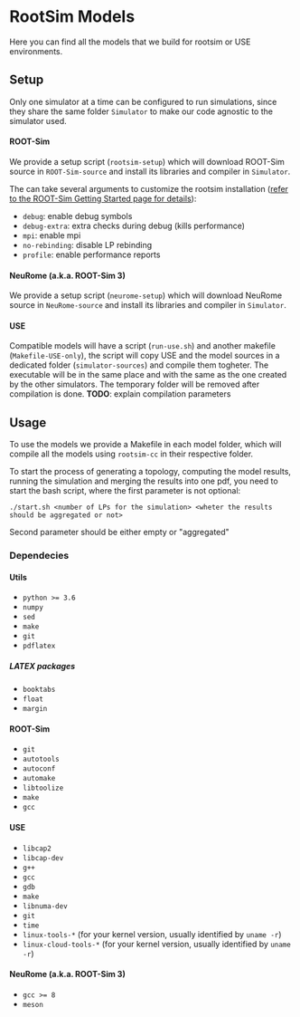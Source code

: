 # RootSim Models
Here you can find all the models that we build for rootsim or USE environments.

## Setup

Only one simulator at a time can be configured to run simulations, since they share the same folder `Simulator` to make our code agnostic to the simulator used.

#### ROOT-Sim
We provide a setup script (`rootsim-setup`) which will download ROOT-Sim source in `ROOT-Sim-source` and install its libraries and compiler in `Simulator`.

The can take several arguments to customize the rootsim installation ([refer to the ROOT-Sim Getting Started page for details](https://hpdcs.github.io/ROOT-Sim//getting-started.html)):

- `debug`: enable debug symbols
- `debug-extra`: extra checks during debug (kills performance)
- `mpi`: enable mpi
- `no-rebinding`: disable LP rebinding
- `profile`: enable performance reports

#### NeuRome (a.k.a. ROOT-Sim 3)
We provide a setup script (`neurome-setup`) which will download NeuRome source in `NeuRome-source` and install its libraries and compiler in `Simulator`.

#### USE
Compatible models will have a script (`run-use.sh`) and another makefile (`Makefile-USE-only`), the script will copy USE and the model sources in a dedicated folder (`simulator-sources`) and compile them togheter. The executable will be in the same place and with the same as the one created by the other simulators. The temporary folder will be removed after compilation is done.
__TODO__: explain compilation parameters

## Usage
To use the models we provide a Makefile in each model folder, which will compile all the models using `rootsim-cc` in their respective folder.

To start the process of generating a topology, computing the model results, running the simulation and merging the results into one pdf, you need to start the bash script, where the first parameter is not optional:

`./start.sh <number of LPs for the simulation> <wheter the results should be aggregated or not>`

Second parameter should be either empty or "aggregated"

### Dependecies

#### Utils
- `python >= 3.6`
- `numpy`
- `sed`
- `make`
- `git`
- `pdflatex`

##### LATEX packages
- `booktabs`
- `float`
- `margin`

#### ROOT-Sim
- `git`
- `autotools`
- `autoconf`
- `automake`
- `libtoolize`
- `make`
- `gcc`

#### USE
- `libcap2`
- `libcap-dev`
- `g++`
- `gcc`
- `gdb`
- `make`
- `libnuma-dev`
- `git`
- `time`
- `linux-tools-*` (for your kernel version, usually identified by `uname -r`)
- `linux-cloud-tools-*` (for your kernel version, usually identified by `uname -r`)

#### NeuRome (a.k.a. ROOT-Sim 3)
- `gcc >= 8`
- `meson`
